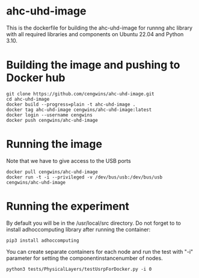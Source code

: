 # ahc-uhd-image
This is the dockerfile for building the ahc-uhd-image for runnng ahc library with all required libraries and components on Ubuntu 22.04 and Python 3.10. 

# Building the image and pushing to Docker hub

```
git clone https://github.com/cengwins/ahc-uhd-image.git
cd ahc-uhd-image
docker build --progress=plain -t ahc-uhd-image . 
docker tag ahc-uhd-image cengwins/ahc-uhd-image:latest
docker login --username cengwins
docker push cengwins/ahc-uhd-image
```

# Running the image
Note that we have to give access to the USB ports 
```
docker pull cengwins/ahc-uhd-image
docker run -t -i --privileged -v /dev/bus/usb:/dev/bus/usb cengwins/ahc-uhd-image
```

# Running the experiment
By default you will be in the /usr/local/src directory. Do not forget to to install adhoccomputing library after running the container:
```
pip3 install adhoccomputing
```

You can create separate containers for each node and run the test with "-i" parameter for setting the componentinstancenumber of nodes.
```
python3 tests/PhysicalLayers/testUsrpForDocker.py -i 0
